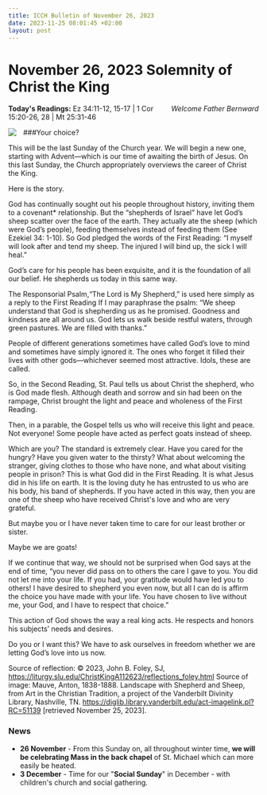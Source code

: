 ```yaml
---
title: ICCH Bulletin of November 26, 2023
date: 2023-11-25 08:01:45 +02:00
layout: post
---
```


# November 26, 2023 Solemnity of Christ the King
<span style="float: right"><em>Welcome Father Bernward</em></span>
**Today's Readings:** Ez 34:11-12, 15-17 | 1 Cor 15:20-26, 28 | Mt 25:31-46


<img style="float: left; margin-right: 1em;" src="https://diglib.library.vanderbilt.edu/cdri/jpeg/shepherd849fjk12m.jpg">

###Your choice?

This will be the last Sunday of the Church year. We will begin a new one, starting with Advent—which is our time of awaiting the birth of Jesus. On this last Sunday, the Church appropriately overviews the career of Christ the King.

Here is the story.

 God has continually sought out his people throughout history, inviting them to a covenant* relationship. But the “shepherds of Israel” have let God’s sheep scatter over the face of the earth. They actually ate the sheep (which were God’s people), feeding themselves instead of feeding them (See Ezekiel 34: 1-10). So God pledged the words of the First Reading: “I myself will look after and tend my sheep. The injured I will bind up, the sick I will heal.”

God’s care for his people has been exquisite, and it is the foundation of all our belief. He shepherds us today in this same way.

The Responsorial Psalm,“The Lord is My Shepherd,” is used here simply as a reply to the First Reading If I may paraphrase the psalm: “We sheep understand that God is shepherding us as he promised. Goodness and kindness are all around us. God lets us walk beside restful waters, through green pastures. We are filled with thanks.”

People of different generations sometimes have called God’s love to mind and sometimes have simply ignored it. The ones who forget it filled their lives with other gods—whichever seemed most attractive. Idols, these are called.

So, in the Second Reading, St. Paul tells us about Christ the shepherd, who is God made flesh. Although death and sorrow and sin had been on the rampage, Christ brought the light and peace and wholeness of the First Reading.

Then, in a parable, the Gospel tells us who will receive this light and peace. Not everyone! Some people have acted as perfect goats instead of sheep.

Which are you? The standard is extremely clear. Have you cared for the hungry? Have you given water to the thirsty? What about welcoming the stranger, giving clothes to those who have none, and what about visiting people in prison? This is what God did in the First Reading. It is what Jesus did in his life on earth. It is the loving duty he has entrusted to us who are his body, his band of shepherds. If you have acted in this way, then you are one of the sheep who have received Christ's love and who are very grateful.

But maybe you or I have never taken time to care for our least brother or sister.

Maybe we are goats!

If we continue that way, we should not be surprised when God says at the end of time, “you never did pass on to others the care I gave to you. You did not let me into your life. If you had, your gratitude would have led you to others! I have desired to shepherd you even now, but all I can do is affirm the choice you have made with your life. You have chosen to live without me, your God, and I have to respect that choice.”

This action of God shows the way a real king acts. He respects and honors his subjects’ needs and desires.

Do you or I want this? We have to ask ourselves in freedom whether we are letting God’s love into us now. 

Source of reflection: © 2023, John B. Foley, SJ, https://liturgy.slu.edu/ChristKingA112623/reflections_foley.html
Source of image: Mauve, Anton, 1838-1888. Landscape with Shepherd and Sheep, from Art in the Christian Tradition, a project of the Vanderbilt Divinity Library, Nashville, TN. https://diglib.library.vanderbilt.edu/act-imagelink.pl?RC=51139 [retrieved November 25, 2023].

### News 

* **26 November** - From this Sunday on, all throughout winter time, **we will be celebrating Mass in the back chapel** of St. Michael which can more easily be heated.
* **3 December** - Time for our "**Social Sunday**" in December - with children's church and social gathering.
